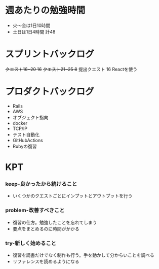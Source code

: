 
# 週あたりの勉強時間
- 火〜金は1日10時間
- 土日は1日4時間
計48

# スプリントバックログ
~~クエスト16~20 16~~
~~クエスト21~25 8~~
提出クエスト 16 Reactを使う


# プロダクトバックログ
- Rails
- AWS
- オブジェクト指向
- docker
- TCP/IP
- テスト自動化
- GitHubActions
- Rubyの復習

# KPT
### keep-良かったから続けること
- いくつかのクエストごとにインプットとアウトプットを行う

### problem-改善すべきこと
- 復習の仕方。勉強したことを忘れてしまう
- 要点をまとめるのに時間がかかる

### try-新しく始めること
- 復習を読書だけでなく制作も行う。手を動かして分からいことを調べる
- リファレンスを読めるようになる
 
